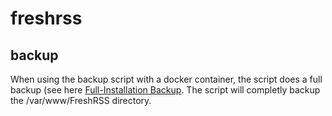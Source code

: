 # freshrss

## backup

When using the backup script with a docker container, the script does a full backup (see here [Full-Installation Backup](https://freshrss.github.io/FreshRSS/en/admins/05_Backup.html#full-installation-backup). The script will completly backup the /var/www/FreshRSS directory.
